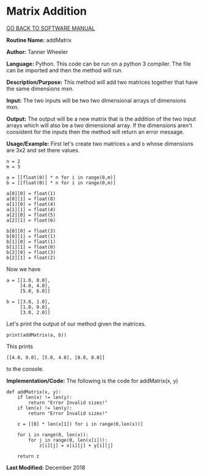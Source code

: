 # Matrix Addition

[GO BACK TO SOFTWARE MANUAL](https://tannerwheeler.github.io/math4610/softwareManual/softwareManual)

**Routine Name:** addMatrix

**Author:** Tanner Wheeler

**Language:** Python. This code can be run on a python 3 compiler. The file can be imported and then the method will run.

**Description/Purpose:** This method will add two matrices together that have the same dimensions mxn.

**Input:** The two inputs will be two two dimensional arrays of dimensions mxn.

**Output:** The output will be a new matrix that is the addition of the two input arrays which will also be a two dimensional array.  If the dimensions aren't consistent for the inputs then the method will return an error message.

**Usage/Example:**
First let's create two matrices `a` and `b` whose dimensions are 3x2 and set there values.
```
n = 2
m = 3

a = [[float(0)] * n for i in range(0,m)]
b = [[float(0)] * n for i in range(0,m)]

a[0][0] = float(1)
a[0][1] = float(8)
a[1][0] = float(4)
a[1][1] = float(4)
a[2][0] = float(5)
a[2][1] = float(6)

b[0][0] = float(3)
b[0][1] = float(1)
b[1][0] = float(1)
b[1][1] = float(0)
b[2][0] = float(3)
b[2][1] = float(2)
```
Now we have 
```
a = [[1.0, 8.0], 
     [4.0, 4.0], 
     [5.0, 6.0]]
     
b = [[3.0, 1.0],
     [1.0, 0.0],
     [3.0, 2.0]]
```
Let's print the output of our method given the matrices.
```
print(addMatrix(a, b))
```
This prints
```
[[4.0, 9.0], [5.0, 4.0], [8.0, 8.0]]
```
to the console.


**Implementation/Code:** The following is the code for addMatrix(x, y)
```
def addMatrix(x, y):
    if len(x) != len(y):
        return "Error Invalid sizes!"
    if len(x) != len(y):
        return "Error Invalid sizes!"
    
    z = [[0] * len(x[1]) for i in range(0,len(x))]
    
    for i in range(0, len(x)):
        for j in range(0, len(x[i])):
            z[i][j] = x[i][j] + y[i][j]
            
    return z
```

**Last Modified:** December 2018

